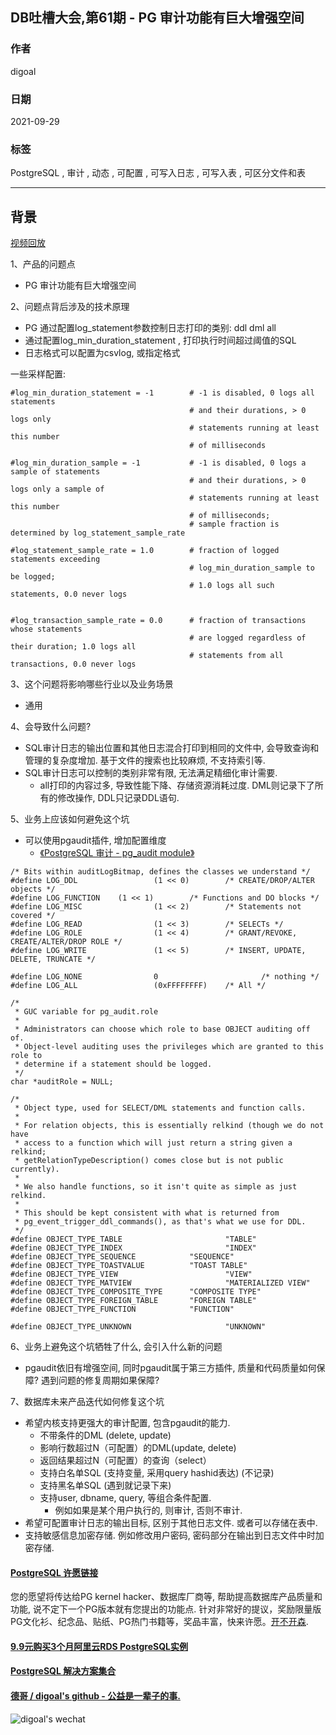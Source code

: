 ## DB吐槽大会,第61期 - PG 审计功能有巨大增强空间  
  
### 作者  
digoal  
  
### 日期  
2021-09-29  
  
### 标签  
PostgreSQL , 审计 , 动态 , 可配置 , 可写入日志 , 可写入表 , 可区分文件和表    
  
----  
  
## 背景  
[视频回放](https://www.bilibili.com/video/BV1P44y1T7jW/)  
  
1、产品的问题点  
- PG 审计功能有巨大增强空间  
  
2、问题点背后涉及的技术原理  
- PG 通过配置log_statement参数控制日志打印的类别: ddl dml all  
- 通过配置log_min_duration_statement , 打印执行时间超过阈值的SQL  
- 日志格式可以配置为csvlog, 或指定格式    
  
一些采样配置:  
```
#log_min_duration_statement = -1        # -1 is disabled, 0 logs all statements
                                        # and their durations, > 0 logs only
                                        # statements running at least this number
                                        # of milliseconds

#log_min_duration_sample = -1           # -1 is disabled, 0 logs a sample of statements
                                        # and their durations, > 0 logs only a sample of
                                        # statements running at least this number
                                        # of milliseconds;
                                        # sample fraction is determined by log_statement_sample_rate

#log_statement_sample_rate = 1.0        # fraction of logged statements exceeding
                                        # log_min_duration_sample to be logged;
                                        # 1.0 logs all such statements, 0.0 never logs


#log_transaction_sample_rate = 0.0      # fraction of transactions whose statements
                                        # are logged regardless of their duration; 1.0 logs all
                                        # statements from all transactions, 0.0 never logs
```
  
3、这个问题将影响哪些行业以及业务场景  
- 通用  
  
4、会导致什么问题?  
- SQL审计日志的输出位置和其他日志混合打印到相同的文件中, 会导致查询和管理的复杂度增加. 基于文件的搜索也比较麻烦, 不支持索引等.   
- SQL审计日志可以控制的类别非常有限, 无法满足精细化审计需要.   
    - all打印的内容过多, 导致性能下降、存储资源消耗过度. DML则记录下了所有的修改操作, DDL只记录DDL语句.   
  
5、业务上应该如何避免这个坑  
- 可以使用pgaudit插件, 增加配置维度  
    - [《PostgreSQL 审计 - pg_audit module》](../201505/20150515_01.md)    
  
```  
/* Bits within auditLogBitmap, defines the classes we understand */    
#define LOG_DDL                 (1 << 0)        /* CREATE/DROP/ALTER objects */    
#define LOG_FUNCTION    (1 << 1)        /* Functions and DO blocks */    
#define LOG_MISC                (1 << 2)        /* Statements not covered */    
#define LOG_READ                (1 << 3)        /* SELECTs */    
#define LOG_ROLE                (1 << 4)        /* GRANT/REVOKE, CREATE/ALTER/DROP ROLE */    
#define LOG_WRITE               (1 << 5)        /* INSERT, UPDATE, DELETE, TRUNCATE */    
    
#define LOG_NONE                0                       /* nothing */    
#define LOG_ALL                 (0xFFFFFFFF)    /* All */  
  
/*    
 * GUC variable for pg_audit.role    
 *    
 * Administrators can choose which role to base OBJECT auditing off of.    
 * Object-level auditing uses the privileges which are granted to this role to    
 * determine if a statement should be logged.    
 */    
char *auditRole = NULL;    
    
/*    
 * Object type, used for SELECT/DML statements and function calls.    
 *    
 * For relation objects, this is essentially relkind (though we do not have    
 * access to a function which will just return a string given a relkind;    
 * getRelationTypeDescription() comes close but is not public currently).    
 *    
 * We also handle functions, so it isn't quite as simple as just relkind.    
 *    
 * This should be kept consistent with what is returned from    
 * pg_event_trigger_ddl_commands(), as that's what we use for DDL.    
 */    
#define OBJECT_TYPE_TABLE                       "TABLE"    
#define OBJECT_TYPE_INDEX                       "INDEX"    
#define OBJECT_TYPE_SEQUENCE            "SEQUENCE"    
#define OBJECT_TYPE_TOASTVALUE          "TOAST TABLE"    
#define OBJECT_TYPE_VIEW                        "VIEW"    
#define OBJECT_TYPE_MATVIEW                     "MATERIALIZED VIEW"    
#define OBJECT_TYPE_COMPOSITE_TYPE      "COMPOSITE TYPE"    
#define OBJECT_TYPE_FOREIGN_TABLE       "FOREIGN TABLE"    
#define OBJECT_TYPE_FUNCTION            "FUNCTION"    
    
#define OBJECT_TYPE_UNKNOWN                     "UNKNOWN"    
```  
  
6、业务上避免这个坑牺牲了什么, 会引入什么新的问题  
- pgaudit依旧有增强空间, 同时pgaudit属于第三方插件, 质量和代码质量如何保障? 遇到问题的修复周期如果保障?   
  
7、数据库未来产品迭代如何修复这个坑  
- 希望内核支持更强大的审计配置, 包含pgaudit的能力.  
    - 不带条件的DML (delete, update)   
    - 影响行数超过N（可配置）的DML(update, delete)  
    - 返回结果超过N（可配置）的查询（select）  
    - 支持白名单SQL (支持变量, 采用query hashid表达) (不记录)  
    - 支持黑名单SQL (遇到就记录下来)  
    - 支持user, dbname, query, 等组合条件配置.   
        - 例如如果是某个用户执行的, 则审计, 否则不审计.   
- 希望可配置审计日志的输出目标, 区别于其他日志文件. 或者可以存储在表中.   
- 支持敏感信息加密存储. 例如修改用户密码, 密码部分在输出到日志文件中时加密存储.    
  
  
  
#### [PostgreSQL 许愿链接](https://github.com/digoal/blog/issues/76 "269ac3d1c492e938c0191101c7238216")
您的愿望将传达给PG kernel hacker、数据库厂商等, 帮助提高数据库产品质量和功能, 说不定下一个PG版本就有您提出的功能点. 针对非常好的提议，奖励限量版PG文化衫、纪念品、贴纸、PG热门书籍等，奖品丰富，快来许愿。[开不开森](https://github.com/digoal/blog/issues/76 "269ac3d1c492e938c0191101c7238216").  
  
  
#### [9.9元购买3个月阿里云RDS PostgreSQL实例](https://www.aliyun.com/database/postgresqlactivity "57258f76c37864c6e6d23383d05714ea")
  
  
#### [PostgreSQL 解决方案集合](https://yq.aliyun.com/topic/118 "40cff096e9ed7122c512b35d8561d9c8")
  
  
#### [德哥 / digoal's github - 公益是一辈子的事.](https://github.com/digoal/blog/blob/master/README.md "22709685feb7cab07d30f30387f0a9ae")
  
  
![digoal's wechat](../pic/digoal_weixin.jpg "f7ad92eeba24523fd47a6e1a0e691b59")
  
